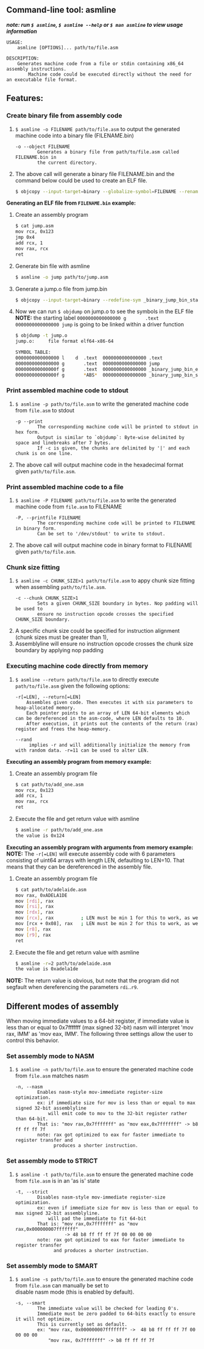 ## Command-line tool: asmline

***note: run `$ asmline`, `$ asmline --help` or `$ man asmline` to view usage information***
```
USAGE:
	asmline [OPTIONS]... path/to/file.asm

DESCRIPTION:
	Generates machine code from a file or stdin containing x86_64 assembly instructions. 
        Machine code could be executed directly without the need for an executable file format. 
```
## Features:

### Create binary file from assembly code

1. `$ asmline -o FILENAME path/to/file.asm` to output the generated machine code into a binary file (FILENAME.bin)
    ```
    -o --object FILENAME
            Generates a binary file from path/to/file.asm called FILENAME.bin in 
            the current directory.
    ```
1. The above call will generate a binary file FILENAME.bin and the command below could be used to create an ELF file.
    ```bash
    $ objcopy --input-target=binary --globalize-symbol=FILENAME --rename-section .data=.text --output-target=elf64-x86-64 FILENAME.bin FILENAME.o
    ```
**Generating an ELF file from `FILENAME.bin` example:**
1. Create an assembly program
    ```bash
    $ cat jump.asm
    mov rcx, 0x123
    jmp 0x4
    add rcx, 1
    mov rax, rcx
    ret
    ```
1. Generate bin file with asmline
    ```bash
    $ asmline -o jump path/to/jump.asm 
    ```
1. Generate a jump.o file from jump.bin
    ```bash
    $ objcopy --input-target=binary --redefine-sym _binary_jump_bin_start=jump --rename-section .data=.text --output-target=elf64-x86-64 jump.bin jump.o 
    ```    
2. Now we can run `$ objdump` on jump.o to see the symbols in the ELF file  
**NOTE:** the starting label `0000000000000000 g       .text	0000000000000000 jump` is going to be linked within a driver function  
    ```bash
    $ objdump -t jump.o
    jump.o:     file format elf64-x86-64

    SYMBOL TABLE:
    0000000000000000 l    d  .text	0000000000000000 .text
    0000000000000000 g       .text	0000000000000000 jump
    000000000000000f g       .text	0000000000000000 _binary_jump_bin_end
    000000000000000f g       *ABS*	0000000000000000 _binary_jump_bin_size
    ```   
    
### Print assembled machine code to stdout

1. `$ asmline -p path/to/file.asm` to write the generated machine code from `file.asm` to stdout
    ```
    -p --print
            The corresponding machine code will be printed to stdout in hex form.
            Output is similar to `objdump`: Byte-wise delimited by space and linebreaks after 7 bytes.
            If -c is given, the chunks are delimited by '|' and each chunk is on one line.
    ```
1. The above call will output machine code in the hexadecimal format given `path/to/file.asm`.


### Print assembled machine code to a file

1. `$ asmline -P FILENAME path/to/file.asm` to write the generated machine code from `file.asm` to FILENAME
    ```
    -P, --printfile FILENAME
            The corresponding machine code will be printed to FILENAME in binary form.
            Can be set to '/dev/stdout' to write to stdout.
    ```
1. The above call will output machine code in binary format to FILENAME given `path/to/file.asm`.

### Chunk size fitting

1. `$ asmline -c CHUNK_SIZE>1 path/to/file.asm` to appy chunk size fitting when assembling `path/to/file.asm`.
    ```
    -c --chunk CHUNK_SIZE>1
            Sets a given CHUNK_SIZE boundary in bytes. Nop padding will be used to 
            ensure no instruction opcode crosses the specified CHUNK_SIZE boundary.
    ```
1. A specific chunk size could be specified for instruction alignment (chunk sizes must be greater than 1),
1. Assemblyline will ensure no instruction opcode crosses the chunk size boundary by applying nop padding

### Executing machine code directly from memory

1. `$ asmline --return path/to/file.asm` to directly execute `path/to/file.asm` given the following options: 
    ```
    -r[=LEN], --return[=LEN]
        Assembles given code. Then executes it with six parameters to heap-allocated memory.
        Each pointer points to an array of LEN 64-bit elements which can be dereferenced in the asm-code, where LEN defaults to 10.
        After execution, it prints out the contents of the return (rax) register and frees the heap-memory.

    --rand 
         implies -r and will additionally initialize the memory from with random data. -r=11 can be used to alter LEN.
    ```

**Executing an assembly program from memory example:**
1. Create an assembly program file
    ```bash
    $ cat path/to/add_one.asm
    mov rcx, 0x123
    add rcx, 1
    mov rax, rcx
    ret
    ```

1. Execute the file and get return value with asmline
    ```bash
    $ asmline -r path/to/add_one.asm
    the value is 0x124
    ```

**Executing an assembly program with arguments from memory example:**  
**NOTE:** The `-r[=LEN]` will execute assembly code with 6 parameters consisting of uint64 arrays with length LEN, defaulting to LEN=10.
That means that they can be dereferenced in the assembly file.

1. Create an assembly program file
    ```bash
    $ cat path/to/adelaide.asm
    mov rax, 0xADELA1DE
    mov [rdi], rax
    mov [rsi], rax
    mov [rdx], rax
    mov [rcx], rax          ; LEN must be min 1 for this to work, as we access arg3[0]
    mov [rcx + 0x08], rax   ; LEN must be min 2 for this to work, as we access arg3[1]
    mov [r8], rax
    mov [r9], rax
    ret
    ```

1. Execute the file and get return value with asmline  
    ```bash
    $ asmline -r=2 path/to/adelaide.asm
    the value is 0xadela1de
    ```

**NOTE:** The return value is obvious, but note that the program did not segfault when dereferencing the parameters `rdi`..`r9`.

## Different modes of assembly
When moving immediate values to a 64-bit register, if immediate value is less than or equal to 0x7fffffff (max signed 32-bit)
nasm will interpret 'mov rax, IMM' as 'mov eax, IMM'. The following three settings allow the user to control this behavior.

### Set assembly mode to NASM

1. `$ asmline -n path/to/file.asm` to ensure the generated machine code from `file.asm` matches nasm 
    ```
    -n, --nasm
            Enables nasm-style mov-immediate register-size optimization.
            ex: if immediate size for mov is less than or equal to max signed 32-bit assemblyline
                will emit code to mov to the 32-bit register rather than 64-bit.
            That is: "mov rax,0x7fffffff" as "mov eax,0x7fffffff" -> b8 ff ff ff 7f
            note: rax got optimized to eax for faster immediate to register transfer and
                  produces a shorter instruction. 
    ```

### Set assembly mode to STRICT

1. `$ asmline -t path/to/file.asm` to ensure the generated machine code from `file.asm` is in an 'as is' state 
    ```
    -t, --strict
            Disables nasm-style mov-immediate register-size optimization.
            ex: even if immediate size for mov is less than or equal to max signed 32-bit assemblyline.
                will pad the immediate to fit 64-bit
            That is: "mov rax,0x7fffffff" as "mov rax,0x000000007fffffff"
                      -> 48 b8 ff ff ff 7f 00 00 00 00
            note: rax got optimized to eax for faster immediate to register transfer
                  and produces a shorter instruction.
    ```

### Set assembly mode to SMART

1. `$ asmline -s path/to/file.asm` to ensure the generated machine code from `file.asm` can manually be set to  
disable nasm mode (this is enabled by default). 
    ```
    -s, --smart
            The immediate value will be checked for leading 0's.
            Immediate must be zero padded to 64-bits exactly to ensure it will not optimize.
            This is currently set as default.
            ex: "mov rax, 0x000000007fffffff" ->  48 b8 ff ff ff 7f 00 00 00 00
                "mov rax, 0x7fffffff" -> b8 ff ff ff 7f
    ```

